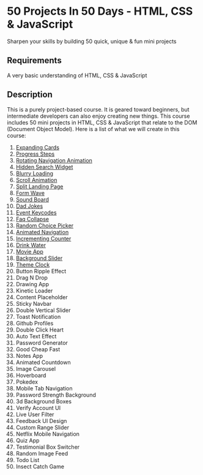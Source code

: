 # 50 Projects In 50 Days - HTML, CSS & JavaScript

Sharpen your skills by building 50 quick, unique & fun mini projects

## Requirements
A very basic understanding of HTML, CSS & JavaScript


## Description

This is a purely project-based course. It is geared toward beginners, but intermediate developers can also enjoy creating new things. This course includes 50 mini projects in HTML, CSS & JavaScript that relate to the DOM (Document Object Model). Here is a list of what we will create in this course:

1. [Expanding Cards](https://github.com/dzenitaa96/50-Projects-In-50-Days/tree/main/1.%20Expanding%20cards)
2. [Progress Steps](https://github.com/dzenitaa96/50-Projects-In-50-Days/tree/main/2.%20Progress%20steps)
3. [Rotating Navigation Animation](https://github.com/dzenitaa96/50-Projects-In-50-Days/tree/main/3.%20Rotating%20navigation%20animation)
4. [Hidden Search Widget](https://github.com/dzenitaa96/50-Projects-In-50-Days/tree/main/4.%20Hidden%20Search%20Widget)
5. [Blurry Loading](https://github.com/dzenitaa96/50-Projects-In-50-Days/tree/main/5.%20Blurry%20Loading)
6. [Scroll Animation](https://github.com/dzenitaa96/50-Projects-In-50-Days/tree/main/6.%20Scroll%20Animation)
7. [Split Landing Page](https://github.com/dzenitaa96/50-Projects-In-50-Days/tree/main/7.%20Split%20landing%20page)
8. [Form Wave](https://github.com/dzenitaa96/50-Projects-In-50-Days/tree/main/8.%20Form%20Wave)
9. [Sound Board](https://github.com/dzenitaa96/50-Projects-In-50-Days/tree/main/9.%20Sound%20Board)
10. [Dad Jokes](https://github.com/dzenitaa96/50-Projects-In-50-Days/tree/main/10.%20Dad%20Jokes)
11. [Event Keycodes](https://github.com/dzenitaa96/50-Projects-In-50-Days/tree/main/11.%20Event%20Keycodes)
12. [Faq Collapse](https://github.com/dzenitaa96/50-Projects-In-50-Days/tree/main/12.%20Faq%20Collapse)
13. [Random Choice Picker](https://github.com/dzenitaa96/50-Projects-In-50-Days/tree/main/13.%20Random%20Choice%20Picker)
14. [Animated Navigation](https://github.com/dzenitaa96/50-Projects-In-50-Days/tree/main/14.%20Animated%20Navigation)
15. [Incrementing Counter](https://github.com/dzenitaa96/50-Projects-In-50-Days/tree/main/15.%20Incrementing%20Counter)
16. [Drink Water](https://github.com/dzenitaa96/50-Projects-In-50-Days/tree/main/16.%20Drink%20Water)
17. [Movie App](https://github.com/dzenitaa96/50-Projects-In-50-Days/tree/main/17.%20Movie%20App)
18. [Background Slider](https://github.com/dzenitaa96/50-Projects-In-50-Days/tree/main/18.%20Background%20Slider)
19. [Theme Clock](https://github.com/dzenitaa96/50-Projects-In-50-Days/tree/main/19.%20Theme%20Clock)
20. Button Ripple Effect
21. Drag N Drop
22. Drawing App
23. Kinetic Loader
24. Content Placeholder
25. Sticky Navbar
26. Double Vertical Slider
27. Toast Notification
28. Github Profiles
29. Double Click Heart
30. Auto Text Effect
31. Password Generator
32. Good Cheap Fast
33. Notes App
34. Animated Countdown
35. Image Carousel
36. Hoverboard
37. Pokedex
38. Mobile Tab Navigation
39. Password Strength Background
40. 3d Background Boxes
41. Verify Account UI
42. Live User Filter
43. Feedback UI Design
44. Custom Range Slider
45. Netflix Mobile Navigation
46. Quiz App
47. Testimonial Box Switcher
48. Random Image Feed
49. Todo List
50. Insect Catch Game
